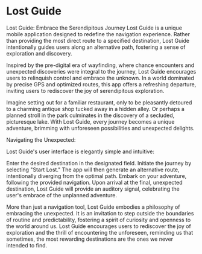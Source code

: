 # Lost Guide

Lost Guide: Embrace the Serendipitous Journey
Lost Guide is a unique mobile application designed to redefine the navigation experience.  Rather than providing the most direct route to a specified destination, Lost Guide intentionally guides users along an alternative path, fostering a sense of exploration and discovery.

Inspired by the pre-digital era of wayfinding, where chance encounters and unexpected discoveries were integral to the journey, Lost Guide encourages users to relinquish control and embrace the unknown.  In a world dominated by precise GPS and optimized routes, this app offers a refreshing departure, inviting users to rediscover the joy of serendipitous exploration.

Imagine setting out for a familiar restaurant, only to be pleasantly detoured to a charming antique shop tucked away in a hidden alley.  Or perhaps a planned stroll in the park culminates in the discovery of a secluded, picturesque lake.  With Lost Guide, every journey becomes a unique adventure, brimming with unforeseen possibilities and unexpected delights.

Navigating the Unexpected:

Lost Guide's user interface is elegantly simple and intuitive:

Enter the desired destination in the designated field.
Initiate the journey by selecting "Start Lost." The app will then generate an alternative route, intentionally diverging from the optimal path.
Embark on your adventure, following the provided navigation.
Upon arrival at the final, unexpected destination, Lost Guide will provide an auditory signal, celebrating the user's embrace of the unplanned adventure.

More than just a navigation tool, Lost Guide embodies a philosophy of embracing the unexpected. It is an invitation to step outside the boundaries of routine and predictability, fostering a spirit of curiosity and openness to the world around us.  Lost Guide encourages users to rediscover the joy of exploration and the thrill of encountering the unforeseen, reminding us that sometimes, the most rewarding destinations are the ones we never intended to find.
